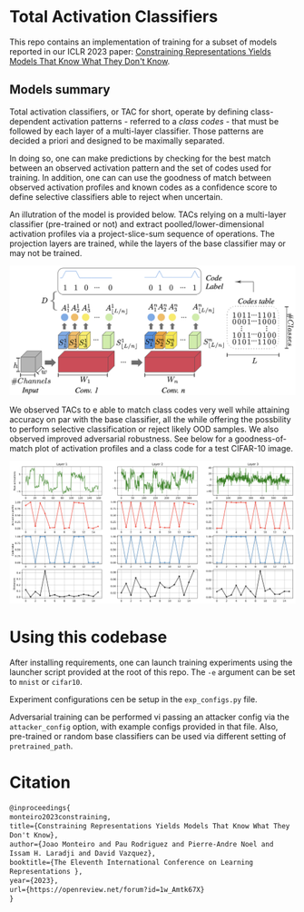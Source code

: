 # Total Activation Classifiers

This repo contains an implementation of training for a subset of models reported in our ICLR 2023 paper: [Constraining Representations Yields Models That Know What They Don't Know](https://openreview.net/pdf?id=1w_Amtk67X).

## Models summary

Total activation classifiers, or TAC for short, operate by defining class-dependent activation patterns - referred to a *class codes* -  that must be followed by each layer of a multi-layer classifier. Those patterns are decided a priori and designed to be maximally separated.

In doing so, one can make predictions by checking for the best match between an observed activation pattern and the set of codes used for training. In addition, one can can use the goodness of match between observed activation profiles and known codes as a confidence score to define selective classifiers able to reject when uncertain.

An illutration of the model is provided below. TACs relying on a multi-layer classifier (pre-trained or not) and extract poolled/lower-dimensional activation profiles via a project-slice-sum sequence of operations. The projection layers are trained, while the layers of the base classifier may or may not be trained.

![image](resources/images/model_summary.png)

We observed TACs to e able to match class codes very well while attaining accuracy on par with the base classifier, all the while offering the possbility to perform selective classification or reject likely OOD samples. We also observed improved adversarial robustness. See below for a goodness-of-match plot of activation profiles and a class code for a test CIFAR-10 image.

![image](resources/images/ap_code_alignmnet.png)

# Using this codebase

After installing requirements, one can launch training experiments using the launcher script provided at the root of this repo. The `-e` argument can be set to `mnist` or `cifar10`.

Experiment configurations cen be setup in the `exp_configs.py` file.

Adversarial training can be performed vi passing an attacker config via the `attacker_config` option, with example configs provided in that file. Also, pre-trained or random base classifiers can be used via different setting of `pretrained_path`.

# Citation

```
@inproceedings{
monteiro2023constraining,
title={Constraining Representations Yields Models That Know What They Don't Know},
author={Joao Monteiro and Pau Rodriguez and Pierre-Andre Noel and Issam H. Laradji and David Vazquez},
booktitle={The Eleventh International Conference on Learning Representations },
year={2023},
url={https://openreview.net/forum?id=1w_Amtk67X}
}
```
